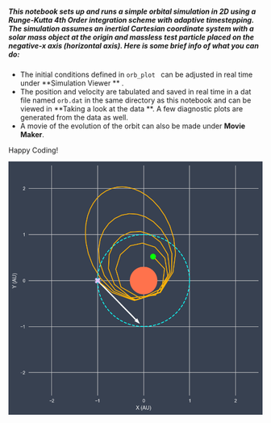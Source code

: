 ##### This notebook sets up and runs a simple orbital simulation in 2D using a Runge-Kutta 4th Order integration scheme with adaptive timestepping. The simulation assumes an inertial Cartesian coordinate system with a solar mass object at the origin and massless test particle placed on the negative-x axis (horizontal axis). Here is some brief info of what you can do:

* The initial conditions defined in ```orb_plot ``` can be adjusted in real time under  **Simulation Viewer ** .
* The position and velocity are tabulated and saved in real time in a dat file named ```orb.dat``` in the same directory as this notebook and can be viewed in **Taking a look at the data **. A few diagnostic plots are generated from the data as well.
* A movie of the evolution of the orbit can also be made under **Movie Maker**.

Happy Coding!

![Alt text](./snapshot.png?raw=true "Snapshot")
